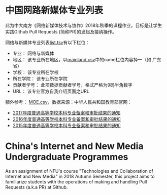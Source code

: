 # 中国网路新媒体专业列表
此为中大南方《网络新媒体技术与协作》2018年秋季的课程作业，目标是让学生实践Github Pull Requests (简称PR)的发起及接纳操作。

网络与新媒体专业列表[list.tsv](./list.tsv)有以下栏位：

* 专业： 网络与新媒体
* 地区： 该专业所在地区，以[mainland.csv](./mainland.csv)中的name栏位内容择一（如 广东省）
* 学校： 该专业所在学校
* 所在学院： 该专业所在学院
* 贡献者学号： 此项数据贡献者学号，格式严格为9码半角数字
* URL： 该专业官方自我介绍页面之URL

额外参考： [MOE.csv](./MOE.csv)，数据来源：中华人民共和国教育部官网：
* [2017年度普通高等学校本科专业备案和审批结果的通知](http://www.moe.edu.cn/srcsite/A08/moe_1034/s4930/201603/t20160304_231794.html)
* [2016年度普通高等学校本科专业备案和审批结果的通知](http://www.moe.edu.cn/srcsite/A08/moe_1034/s4930/201703/t20170317_299960.html)
* [2015年度普通高等学校本科专业备案和审批结果的通知](http://www.moe.gov.cn/srcsite/A08/moe_1034/s4930/201803/t20180321_330874.html)

# China's Internet and New Media Undergraduate Programmes
As an assignment of NFU's course "Technologies and Collaboration of Internet and New Media" in 2018 Autumn Semester, this project aims to familiarize students with the operations of making and handling Pull Requests (a.k.a PR) at Github. 